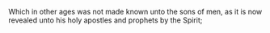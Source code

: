 Which in other ages was not made known unto the sons of men, as it is now revealed unto his holy apostles and prophets by the Spirit;
